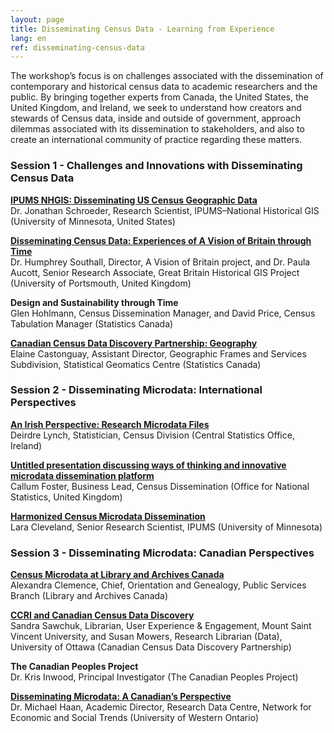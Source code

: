 ```yaml
---
layout: page
title: Disseminating Census Data - Learning from Experience
lang: en
ref: disseminating-census-data
---
```


The workshop’s focus is on challenges associated with the dissemination of contemporary and historical census data to academic researchers and the public. By bringing together experts from Canada, the United States, the United Kingdom, and Ireland, we seek to understand how creators and stewards of Census data, inside and outside of government, approach dilemmas associated with its dissemination to stakeholders, and also to create an international community of practice regarding these matters.

### Session 1 - Challenges and Innovations with Disseminating Census Data

**[IPUMS NHGIS: Disseminating US Census Geographic Data](https://drive.google.com/file/d/1SvavPWNOIn8hdLBSYlV_drfriKQ1QdbV/view?usp=sharing)**   
Dr. Jonathan Schroeder, Research Scientist, IPUMS–National Historical GIS (University of Minnesota, United States)

**[Disseminating Census Data: Experiences of A Vision of Britain through Time](https://drive.google.com/file/d/1HL6w7yF9JN6kYCmfj4dz89-D3-FdUfq0/view?usp=sharing)**  
Dr. Humphrey Southall, Director, A Vision of Britain project, and Dr. Paula Aucott, Senior Research Associate, Great Britain Historical GIS Project (University of Portsmouth, United Kingdom)

**Design and Sustainability through Time**  
Glen Hohlmann, Census Dissemination Manager, and David Price, Census Tabulation Manager (Statistics Canada)

**[Canadian Census Data Discovery Partnership: Geography](https://drive.google.com/file/d/1_taDy0POAAn9oavc94X-k1VniCCQcY1N/view?usp=sharing)**  
Elaine Castonguay, Assistant Director, Geographic Frames and Services Subdivision, Statistical Geomatics Centre (Statistics Canada)

### Session 2 - Disseminating Microdata: International Perspectives

**[An Irish Perspective: Research Microdata Files](https://drive.google.com/file/d/15hElbc0iJzCG6Ear6TloQAYzJ4a-IRKw/view?usp=sharing)**  
Deirdre Lynch, Statistician, Census Division (Central Statistics Office, Ireland)

**[Untitled presentation discussing ways of thinking and innovative microdata dissemination platform](https://drive.google.com/file/d/1ikvb5pEXtukLEog4BZ_QejVkaxgZrA4Q/view?usp=sharing)**  
Callum Foster, Business Lead, Census Dissemination (Office for National Statistics, United Kingdom)

**[Harmonized Census Microdata Dissemination](https://drive.google.com/file/d/1V8_GORKltS---vYGZSiQlKWo5cprDpEu/view?usp=sharing)**  
Lara Cleveland, Senior Research Scientist, IPUMS (University of Minnesota)

### Session 3 - Disseminating Microdata: Canadian Perspectives

**[Census Microdata at Library and Archives Canada](https://drive.google.com/file/d/1eIqfSUdW2q3D7H2NI-qZ4Y3eOYy7NgyQ/view?usp=sharing)**  
Alexandra Clemence, Chief, Orientation and Genealogy, Public Services Branch (Library and Archives Canada)

**[CCRI and Canadian Census Data Discovery](https://drive.google.com/file/d/1OjC2ivdoJkz2Vgclo0jTevnFC4HMPBgg/view?usp=sharing)**  
Sandra Sawchuk, Librarian, User Experience & Engagement, Mount Saint Vincent University, and Susan Mowers, Research Librarian (Data), University of Ottawa (Canadian Census Data Discovery Partnership)

**The Canadian Peoples Project**  
Dr. Kris Inwood, Principal Investigator (The Canadian Peoples Project)

**[Disseminating Microdata: A Canadian’s Perspective](https://drive.google.com/file/d/1YhD1aon5q-KmOJPGW-e1jghTj1eSKMuH/view?usp=sharing)**  
Dr. Michael Haan, Academic Director, Research Data Centre, Network for Economic and Social Trends (University of Western Ontario)
